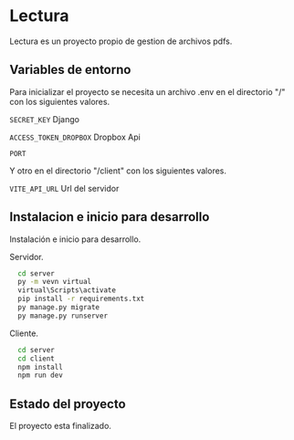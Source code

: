 
# Lectura

Lectura es un proyecto propio de gestion de archivos pdfs.


## Variables de entorno

Para inicializar el proyecto se necesita un archivo .env en el directorio "/" con los siguientes valores.

`SECRET_KEY` Django

`ACCESS_TOKEN_DROPBOX` Dropbox Api

`PORT` 

Y otro en el directorio "/client" con los siguientes valores.

`VITE_API_URL` Url del servidor


## Instalacion e inicio para desarrollo

Instalación e inicio para desarrollo.

Servidor.

```bash
  cd server
  py -m vevn virtual
  virtual\Scripts\activate
  pip install -r requirements.txt
  py manage.py migrate  
  py manage.py runserver
```
Cliente.

```bash
  cd server
  cd client
  npm install
  npm run dev
```
## Estado del proyecto

El proyecto esta finalizado.

